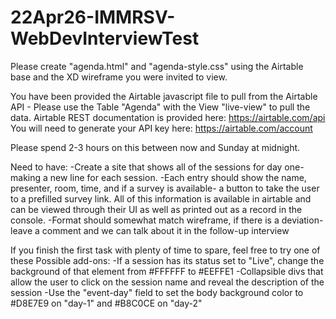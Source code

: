 # 22Apr26-IMMRSV-WebDevInterviewTest


Please create "agenda.html" and "agenda-style.css" using the Airtable base and the XD wireframe you were invited to view.  

You have been provided the Airtable javascript file to pull from the Airtable API - 
  Please use the Table "Agenda" with the View "live-view" to pull the data. 
   Airtable REST documentation is provided here: https://airtable.com/api You will need to generate your API key here: https://airtable.com/account 

Please spend 2-3 hours on this between now and Sunday at midnight.

Need to have:
  -Create a site that shows all of the sessions for day one- making a new line for each session.
  -Each entry should show the name, presenter, room, time, and if a survey is available- a button to take the user to a prefilled survey link. All of this information is available in airtable and can be viewed through their UI as well as printed out as a record in the console.
  -Format should somewhat match wireframe, if there is a deviation- leave a comment and we can talk about it in the follow-up interview
  
If you finish the first task with plenty of time to spare, feel free to try one of these Possible add-ons:
  -If a session has its status set to "Live", change the background of that element from #FFFFFF to #EEFFE1
  -Collapsible divs that allow the user to click on the session name and reveal the description of the session
  -Use the "event-day" field to set the body background color to #D8E7E9 on "day-1" and #B8C0CE on "day-2"
